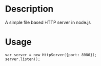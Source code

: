 # Description
A simple file based HTTP server in node.js

# Usage

    var server = new HttpServer({port: 8080});
    server.listen();
